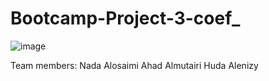 # Bootcamp-Project-3-coef_

![image](https://user-images.githubusercontent.com/87912604/202450911-d2aa1d49-76ba-4ab2-9bc7-3a7159be73e2.png)


Team members:
Nada Alosaimi 
Ahad Almutairi
Huda Alenizy
